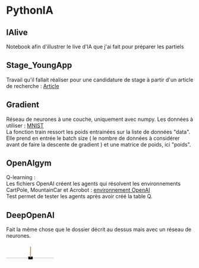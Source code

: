 # PythonIA

## IAlive

Notebook afin d'illustrer le live d'IA que j'ai fait pour préparer les partiels

## Stage_YoungApp

Travail qu'il fallait réaliser pour une candidature de stage à partir d'un article de recherche : [Article](https://arxiv.org/pdf/1903.12363.pdf)

## Gradient

Réseau de neurones à une couche, uniquement avec numpy.
Les données à utiliser : [MNIST](https://osf.io/jda6s/)
<br/> La fonction train ressort les poids entrainées sur la liste de données "data". Elle prend en entrée le batch size ( le nombre de données à considérer avant de faire la descente de gradient ) et une matrice de poids, ici "poids".

## OpenAIgym

Q-learning :
<br/> Les fichiers OpenAI créent les agents qui résolvent les environnements CartPole, MountainCar et Acrobot : [environnement OpenAI](https://gym.openai.com/envs/#classic_control)
<br/> Test permet de tester les agents après avoir créé la table Q.

## DeepOpenAI

Fait la même chose que le dossier décrit au dessus mais avec un réseau de neurones.<br/>
![](AnimationDeepQlearning.gif)

